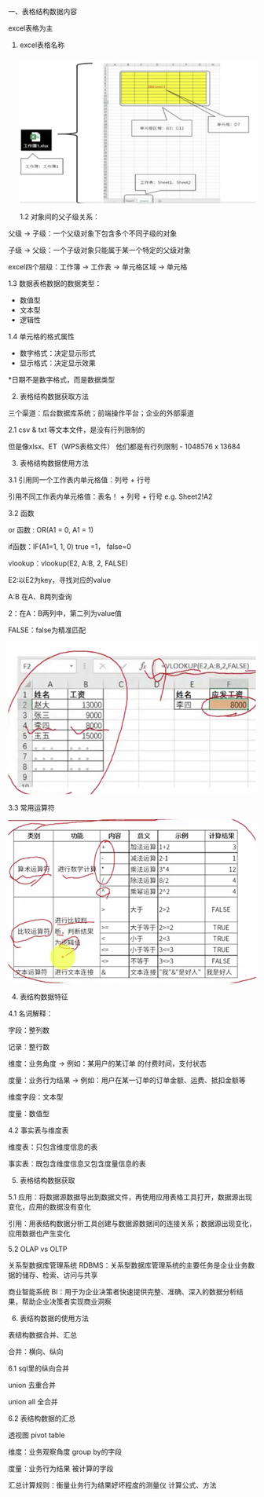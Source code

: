 一、表格结构数据内容

excel表格为主

1. excel表格名称

   ![image-20210711123946334](../../markdown_images/image-20210711123946334.png)

   1.2 对象间的父子级关系：


父级 -> 子级：一个父级对象下包含多个不同子级的对象

子级 -> 父级：一个子级对象只能属于某一个特定的父级对象

 excel四个层级：工作簿 -> 工作表 -> 单元格区域 -> 单元格

1.3 数据表格数据的数据类型：

- 数值型
- 文本型
- 逻辑性

1.4 单元格的格式属性

- 数字格式：决定显示形式
- 显示格式：决定显示效果

*日期不是数字格式，而是数据类型



2. 表格结构数据获取方法

三个渠道：后台数据库系统；前端操作平台；企业的外部渠道

2.1 csv & txt 等文本文件，是没有行列限制的

但是像xlsx、ET（WPS表格文件） 他们都是有行列限制 - 1048576 x 13684



3. 表格结构数据使用方法

3.1 引用同一个工作表内单元格值：列号 + 行号

引用不同工作表内单元格值：表名！ + 列号 + 行号  e.g. Sheet2!A2

3.2 函数

or 函数 : OR(A1 = 0, A1 = 1)

if函数：IF(A1=1, 1, 0) true =1， false=0

vlookup：vlookup(E2, A:B, 2, FALSE)

E2:以E2为key，寻找对应的value

A:B 在A、B两列查询

2：在A：B两列中，第二列为value值

FALSE：false为精准匹配

![image-20210715220412912](../../markdown_images/image-20210715220412912.png)

3.3 常用运算符

![image-20210715220647778](../../markdown_images/image-20210715220647778.png)



4. 表结构数据特征

4.1 名词解释：

字段：整列数

记录：整行数

维度：业务角度 -> 例如：某用户的某订单 的付费时间，支付状态

度量：业务行为结果 -> 例如：用户在某一订单的订单金额、运费、抵扣金额等

维度字段：文本型

度量：数值型



4.2 事实表与维度表

维度表：只包含维度信息的表

事实表：既包含维度信息又包含度量信息的表



5. 表格结构数据获取

5.1 应用：将数据源数据导出到数据文件，再使用应用表格工具打开，数据源出现变化，应用的数据没有变化

引用：用表结构数据分析工具创建与数据源数据间的连接关系；数据源出现变化，应用数据也产生变化



5.2 OLAP vs OLTP

关系型数据库管理系统 RDBMS：关系型数据库管理系统的主要任务是企业业务数据的储存、检索、访问与共享

商业智能系统 BI：用于为企业决策者快速提供完整、准确、深入的数据分析结果，帮助企业决策者实现商业洞察



6. 表结构数据的使用方法

表结构数据合并、汇总

合并：横向、纵向

6.1 sql里的纵向合并

union 去重合并

union all 全合并

6.2 表结构数据的汇总

透视图 pivot table 

维度：业务观察角度  group by的字段

度量：业务行为结果 被计算的字段

汇总计算规则：衡量业务行为结果好坏程度的测量仪 计算公式、方法





